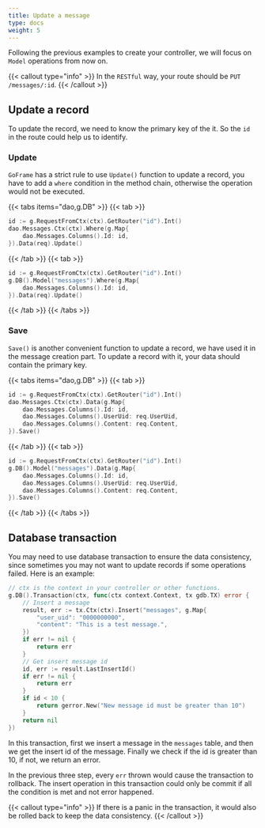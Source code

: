 ```yaml
---
title: Update a message
type: docs
weight: 5
---
```


Following the previous examples to create your controller, we will focus on `Model` operations from now on.

{{< callout type="info" >}}
In the `RESTful` way, your route should be `PUT /messages/:id`.
{{< /callout >}}

## Update a record

To update the record, we need to know the primary key of the it. So the `id` in the route could help us to identify.

### Update

`GoFrame` has a strict rule to use `Update()` function to update a record, you have to add a `where` condition in the method chain, otherwise the operation would not be executed.

{{< tabs items="dao,g.DB" >}}
{{< tab >}}
```go
id := g.RequestFromCtx(ctx).GetRouter("id").Int()
dao.Messages.Ctx(ctx).Where(g.Map{
	dao.Messages.Columns().Id: id,
}).Data(req).Update()
```
{{< /tab >}}
{{< tab >}}
```go
id := g.RequestFromCtx(ctx).GetRouter("id").Int()
g.DB().Model("messages").Where(g.Map{
	dao.Messages.Columns().Id: id,
}).Data(req).Update()
```
{{< /tab >}}
{{< /tabs >}}

### Save

`Save()` is another convenient function to update a record, we have used it in the message creation part. To update a record with it, your data should contain the primary key.


{{< tabs items="dao,g.DB" >}}
{{< tab >}}
```go
id := g.RequestFromCtx(ctx).GetRouter("id").Int()
dao.Messages.Ctx(ctx).Data(g.Map{
	dao.Messages.Columns().Id: id,
	dao.Messages.Columns().UserUid: req.UserUid,
	dao.Messages.Columns().Content: req.Content,
}).Save()
```
{{< /tab >}}
{{< tab >}}
```go
id := g.RequestFromCtx(ctx).GetRouter("id").Int()
g.DB().Model("messages").Data(g.Map{
	dao.Messages.Columns().Id: id,
	dao.Messages.Columns().UserUid: req.UserUid,
	dao.Messages.Columns().Content: req.Content,
}).Save()
```
{{< /tab >}}
{{< /tabs >}}

## Database transaction

You may need to use database transaction to ensure the data consistency, since sometimes you may not want to update records if some operations failed. Here is an example:

```go
// ctx is the context in your controller or other functions.
g.DB().Transaction(ctx, func(ctx context.Context, tx gdb.TX) error {
	// Insert a message
	result, err := tx.Ctx(ctx).Insert("messages", g.Map{
		"user_uid": "0000000000",
		"content": "This is a test message.",
	})
	if err != nil {
		return err
	}
	// Get insert message id
	id, err := result.LastInsertId()
	if err != nil {
		return err
	}
    if id < 10 {
        return gerror.New("New message id must be greater than 10")
    }
	return nil
})
```

In this transaction, first we insert a message in the `messages` table, and then we get the insert id of the message. Finally we check if the id is greater than 10, if not, we return an error.

In the previous three step, every `err` thrown would cause the transaction to rollback. The insert operation in this transaction could only be commit if all the condition is met and not error happened.

{{< callout type="info" >}}
If there is a panic in the transaction, it would also be rolled back to keep the data consistency.
{{< /callout >}}
